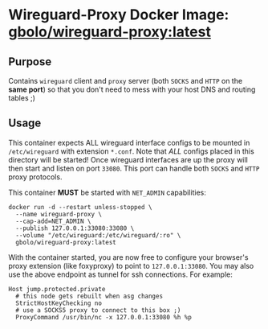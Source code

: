 # Wireguard-Proxy Docker Image: [gbolo/wireguard-proxy:latest](https://hub.docker.com/r/gbolo/wireguard-proxy/)

## Purpose

Contains `wireguard` client and `proxy` server (both `SOCKS` and `HTTP` on the **same port**) so that you don't need to mess with your host DNS and routing tables ;)

## Usage
This container expects ALL wireguard interface configs to be mounted in `/etc/wireguard` with extension `*.conf`. Note that *ALL* configs placed in this directory will be started! Once wireguard interfaces are up the proxy will then start and listen on port `33080`. This port can handle both `SOCKS` and `HTTP` proxy protocols.

This container **MUST** be started with `NET_ADMIN` capabilities:

```
docker run -d --restart unless-stopped \
  --name wireguard-proxy \
  --cap-add=NET_ADMIN \
  --publish 127.0.0.1:33080:33080 \
  --volume "/etc/wireguard:/etc/wireguard/:ro" \
  gbolo/wireguard-proxy:latest
```

With the container started, you are now free to configure your browser's proxy extension (like foxyproxy) to point to `127.0.0.1:33080`. You may also use the above endpoint as tunnel for ssh connections. For example:

```
Host jump.protected.private
  # this node gets rebuilt when asg changes
  StrictHostKeyChecking no
  # use a SOCKS5 proxy to connect to this box ;)
  ProxyCommand /usr/bin/nc -x 127.0.0.1:33080 %h %p
```